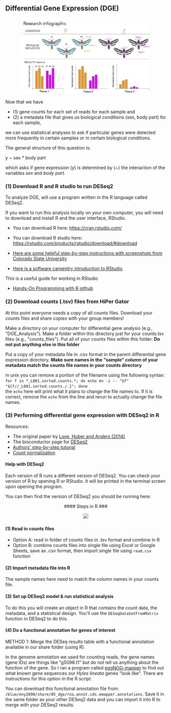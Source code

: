 ## Differential Gene Expression (DGE)  

<p align="center">
<img width="400px" src="../Images/Research_InfoGraphic.jpg">
</p> 

Now that we have 
+ (1) gene counts for each set of reads for each sample and 
+ (2) a metadata file that gives us biological conditions (sex, body part) for each sample,  

we can use statistical analyses to ask if particular genes were detected more frequently in certain samples or in certain biological conditions.  

The general structure of this question is:

y ~ sex * body part  

which asks if gene expression (*y*) is determined by (*~*) the interaction of the variables *sex* and *body part*.  
  

### (1) Download R and R studio to run DESeq2 

To analyze DGE, will use a program written in the R language called DESeq2.  

If you want to run this analysis locally on your own computer, you will need to download and install R and the user interface, RStudio.  

+ You can download R here: https://cran.rstudio.com/
+ You can download R studio here: https://rstudio.com/products/rstudio/download/#download

+ [Here are some helpful step-by-step instructions with screenshots from Colorado State University](https://www.stat.colostate.edu/~jah/talks_public_html/isec2020/installRStudio.html) 

+ [Here is a software carpentry introduction to RStudio](https://swcarpentry.github.io/r-novice-inflammation/09-supp-intro-rstudio.html)

This is a useful guide for working in RStudio
+ [Hands-On Programming with R github](https://rstudio-education.github.io/hopr/starting.html)


### (2) Download counts (.tsv) files from HiPer Gator  

At this point everyone needs a copy of all counts files. Download your counts files and share copies with your group members!  

Make a directory on your computer for differential gene analysis (e.g., "DGE_Analysis"). Make a folder within this directory just for your counts.tsv files (e.g., "counts_files"). Put all of your counts files within this folder. **Do not put anything else in this folder**  

Put a copy of your metadata file in .csv format in the parent differential gene expression directory. **Make sure names in the "sample" column of your metadata match the counts file names in your counts directory**  

in unix you can remove a portion of the filename using the following syntax:  
```for f in *_L001.sorted.counts.*; do echo mv -i -- "$f" "${f//_L001.sorted.counts./.}"; done```  
the ```echo``` here will print what it plans to change the file names to. If it is correct, remove the ```echo``` from the line and rerun to actually change the file names. 


### (3) Performing differential gene expression with DESeq2 in R 

Resources:  
+ The original paper by [Love, Huber and Anders (2014)](https://genomebiology.biomedcentral.com/articles/10.1186/s13059-014-0550-8)  
+ The bioconductor page for [DESeq2](https://bioconductor.org/packages/release/bioc/html/DESeq2.html)  
+ [Authors'  step-by-step tutorial](https://bioconductor.org/packages/devel/bioc/vignettes/DESeq2/inst/doc/DESeq2.html)  
 + [Count normalization](https://hbctraining.github.io/DGE_workshop/lessons/02_DGE_count_normalization.html)

#### Help with DESeq2  
Each version of R runs a different version of DESeq2. You can check your version of R by opening R or RStudio. It will be printed in the terminal screen upon opening the program. 

You can then find the version of DESeq2 you should be running here: 

<p align="center">
#### Steps in R ###
</p>

<p align="center">
<img width="600px" src="../Images/rstudio_anatomy_EmmaR.png">
</p> 

#### (1) Read in counts files  
+ Option A: read in folder of counts files in .tsv format and combine in R
+ Option B: combine counts files into single file using Excel or Google Sheets, save as .csv format, then import single file using  ```read.csv``` function

#### (2) Import metadata file into R
The sample names here need to match the column names in your counts file.  

#### (3) Set up DESeq2 model & run statistical analysis  
To do this you will create an object in R that contains the count data, the metadata, and a statistical design. You'll use the ```DESeqDataSetFromMatrix``` function in DESeq2 to do this.

#### (4) Do a functional annotation for genes of interest  

METHOD 1: Merge the DESeq results table with a functional annotation available in our share folder (using R).

In the genome annotation we used for counting reads, the gene names (gene IDs) are things like "g5098.t1" but do not tell us anything about the function of the gene. So I ran a program called [eggNOG-mapper](http://eggnog-mapper.embl.de/) to find out what known gene sequences our *Hyles lineata* genes "look like". There are instructions for this option in the R script.  

You can download this functional annotation file from:
```/blue/eny2890/share/05_dge/rna.annot.cds.emapper.annotations```. Save it in the same folder as your other DESeq2 data and you can import it into R to merge with your DESeq2 results.


